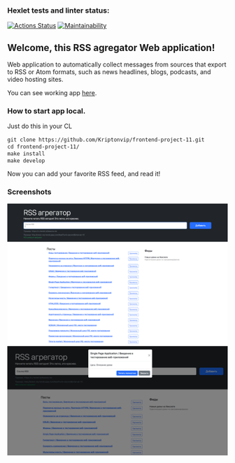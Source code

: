 ### Hexlet tests and linter status:

[![Actions Status](https://github.com/Kriptonvip/frontend-project-11/workflows/hexlet-check/badge.svg)](https://github.com/Kriptonvip/frontend-project-11/actions) [![Maintainability](https://api.codeclimate.com/v1/badges/debdfbd613c2003ea728/maintainability)](https://codeclimate.com/github/Kriptonvip/frontend-project-11/maintainability)

## Welcome, this RSS agregator Web application!

Web application to automatically collect messages from sources that export to RSS or Atom formats, such as news headlines, blogs, podcasts, and video hosting sites.

You can see working app [here](https://frontend-project-11-kriptonvip.vercel.app/).

### How to start app local.

Just do this in your CL
```
git clone https://github.com/Kriptonvip/frontend-project-11.git
cd frontend-project-11/
make install
make develop
```
Now you can add your favorite RSS feed, and read it!

### Screenshots

![Main page](/source/screenshots/main.png "Main page")
![Read annonce](/source/screenshots/annonce.png "Read annonce")